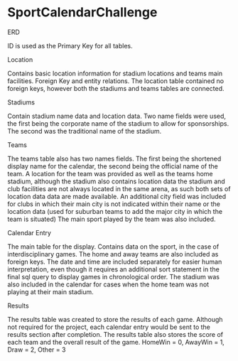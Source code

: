 # SportCalendarChallenge

ERD

ID is used as the Primary Key for all tables.

Location

Contains basic location information for stadium locations and teams main facilities. 
Foreign Key and entity relations. The location table contained no foreign keys, however both the stadiums and teams tables are connected.

Stadiums

Contain stadium name data and location data.
Two name fields were used, the first being the corporate name of the stadium to allow for sponsorships. The second was the traditional name
of the stadium.

Teams

The teams table also has two names fields. The first being the shortened display name for the calendar, the second being the official name of the team.
A location for the team was provided as well as the teams home stadium, although the stadium also contains location data the stadium and club facilities
are not always located in the same arena, as such both sets of location data data are made available. An additional city field was included for clubs in 
which their main city is not indicated within their name or the location data (used for suburban teams to add the major city in which the team is situated)
The main sport played by the team was also included.

Calendar Entry

The main table for the display. Contains data on the sport, in the case of interdisciplinary games.
The home and away teams are also included as foreign keys.
The date and time are included separately for easier human interpretation, even though it requires an additional sort statement in the final sql query to 
display games in chronological order.
The stadium was also included in the calendar for cases when the home team was not playing at their main stadium.

Results

The results table was created to store the results of each game.
Although not required for the project, each calendar entry would be sent to the results section after completion.
The results table also stores the score of each team and the overall result of the game.
HomeWin = 0, AwayWin = 1, Draw = 2, Other = 3

